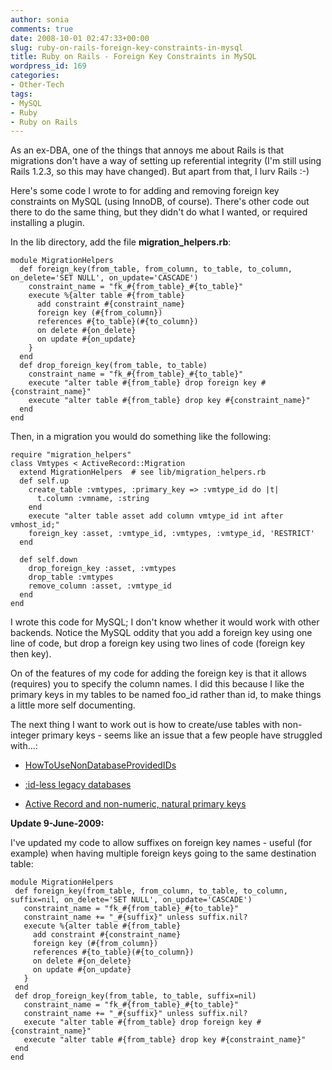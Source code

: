 ```yaml
---
author: sonia
comments: true
date: 2008-10-01 02:47:33+00:00
slug: ruby-on-rails-foreign-key-constraints-in-mysql
title: Ruby on Rails - Foreign Key Constraints in MySQL
wordpress_id: 169
categories:
- Other-Tech
tags:
- MySQL
- Ruby
- Ruby on Rails
---
```


As an ex-DBA, one of the things that annoys me about Rails is that migrations don't have a way of setting up referential integrity (I'm still using Rails 1.2.3, so this may have changed). But apart from that, I lurv Rails :-)

Here's some code I wrote to for adding and removing foreign key constraints on MySQL (using InnoDB, of course). There's other code out there to do the same thing, but they didn't do what I wanted, or required installing a plugin.<!-- more -->

In the lib directory, add the file **migration_helpers.rb**:

    
    module MigrationHelpers
      def foreign_key(from_table, from_column, to_table, to_column, on_delete='SET NULL', on_update='CASCADE')
        constraint_name = "fk_#{from_table}_#{to_table}"
        execute %{alter table #{from_table}
          add constraint #{constraint_name}
          foreign key (#{from_column})
          references #{to_table}(#{to_column})
          on delete #{on_delete}
          on update #{on_update}
        }
      end
      def drop_foreign_key(from_table, to_table)
        constraint_name = "fk_#{from_table}_#{to_table}"
        execute "alter table #{from_table} drop foreign key #{constraint_name}"
        execute "alter table #{from_table} drop key #{constraint_name}"
      end
    end


Then, in a migration you would do something like the following:

    
    require "migration_helpers"
    class Vmtypes < ActiveRecord::Migration
      extend MigrationHelpers  # see lib/migration_helpers.rb
      def self.up
        create_table :vmtypes, :primary_key => :vmtype_id do |t|
          t.column :vmname, :string
        end
        execute "alter table asset add column vmtype_id int after vmhost_id;"
        foreign_key :asset, :vmtype_id, :vmtypes, :vmtype_id, 'RESTRICT'
      end
    
      def self.down
        drop_foreign_key :asset, :vmtypes
        drop_table :vmtypes
        remove_column :asset, :vmtype_id
      end
    end


I wrote this code for MySQL; I don't know whether it would work with other backends. Notice the MySQL oddity that you add a foreign key using one line of code, but drop a foreign key using two lines of code (foreign key then key).

On of the features of my code for adding the foreign key is that it allows (requires) you to specify the column names. I did this because I like the primary keys in my tables to be named foo_id rather than id, to make things a little more self documenting.

The next thing I want to work out is how to create/use tables with non-integer primary keys - seems like an issue that a few people have struggled with...:



	
  * [HowToUseNonDatabaseProvidedIDs](http://wiki.rubyonrails.org/rails/pages/HowToUseNonDatabaseProvidedIDs)

	
  * [:id-less legacy databases](http://railsforum.com/viewtopic.php?pid=65043)

	
  * [Active Record and non-numeric, natural primary keys](http://www.ruby-forum.com/topic/85912)


**Update 9-June-2009:**

I've updated my code to allow suffixes on foreign key names - useful (for example) when having multiple foreign keys going to the same destination table:

    
    module MigrationHelpers
     def foreign_key(from_table, from_column, to_table, to_column, suffix=nil, on_delete='SET NULL', on_update='CASCADE')
       constraint_name = "fk_#{from_table}_#{to_table}"
       constraint_name += "_#{suffix}" unless suffix.nil?
       execute %{alter table #{from_table}
         add constraint #{constraint_name}
         foreign key (#{from_column})
         references #{to_table}(#{to_column})
         on delete #{on_delete}
         on update #{on_update}
       }
     end
     def drop_foreign_key(from_table, to_table, suffix=nil)
       constraint_name = "fk_#{from_table}_#{to_table}"
       constraint_name += "_#{suffix}" unless suffix.nil?
       execute "alter table #{from_table} drop foreign key #{constraint_name}"
       execute "alter table #{from_table} drop key #{constraint_name}"
     end
    end
